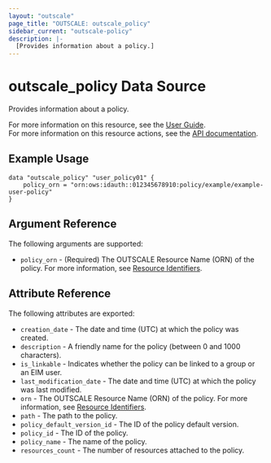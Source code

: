```yaml
---
layout: "outscale"
page_title: "OUTSCALE: outscale_policy"
sidebar_current: "outscale-policy"
description: |-
  [Provides information about a policy.]
---
```


# outscale_policy Data Source

Provides information about a policy.

For more information on this resource, see the [User Guide](https://docs.outscale.com/en/userguide/About-Policies.html).  
For more information on this resource actions, see the [API documentation](https://docs.outscale.com/api.html#createpolicy).

## Example Usage

```hcl
data "outscale_policy" "user_policy01" {
    policy_orn = "orn:ows:idauth::012345678910:policy/example/example-user-policy"
}
```

## Argument Reference

The following arguments are supported:

* `policy_orn` - (Required) The OUTSCALE Resource Name (ORN) of the policy. For more information, see [Resource Identifiers](https://docs.outscale.com/en/userguide/Resource-Identifiers.html).

## Attribute Reference

The following attributes are exported:

* `creation_date` - The date and time (UTC) at which the policy was created.
* `description` - A friendly name for the policy (between 0 and 1000 characters).
* `is_linkable` - Indicates whether the policy can be linked to a group or an EIM user.
* `last_modification_date` - The date and time (UTC) at which the policy was last modified.
* `orn` - The OUTSCALE Resource Name (ORN) of the policy. For more information, see [Resource Identifiers](https://docs.outscale.com/en/userguide/Resource-Identifiers.html).
* `path` - The path to the policy.
* `policy_default_version_id` - The ID of the policy default version.
* `policy_id` - The ID of the policy.
* `policy_name` - The name of the policy.
* `resources_count` - The number of resources attached to the policy.
